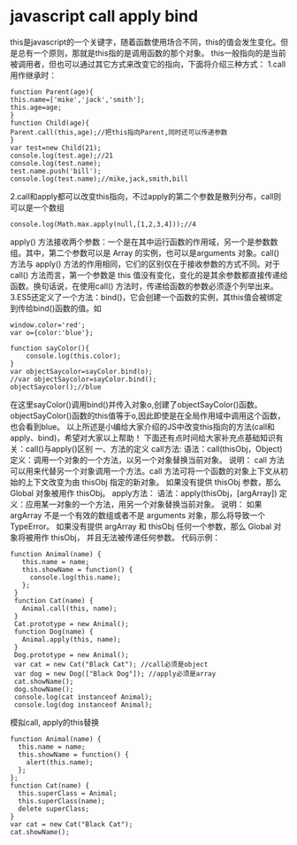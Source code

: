 # javascript call apply bind

this是javascript的一个关键字，随着函数使用场合不同，this的值会发生变化。但是总有一个原则，那就是this指的是调用函数的那个对象。 this一般指向的是当前被调用者，但也可以通过其它方式来改变它的指向，下面将介绍三种方式： 1.call用作继承时：

```
function Parent(age){
this.name=['mike','jack','smith'];
this.age=age;
}
function Child(age){
Parent.call(this,age);//把this指向Parent,同时还可以传递参数
}
var test=new Child(21);
console.log(test.age);//21
console.log(test.name);
test.name.push('bill');
console.log(test.name);//mike,jack,smith,bill

```

2.call和apply都可以改变this指向，不过apply的第二个参数是散列分布，call则可以是一个数组

```
console.log(Math.max.apply(null,[1,2,3,4]));//4

```

apply\(\) 方法接收两个参数：一个是在其中运行函数的作用域，另一个是参数数组。其中，第二个参数可以是 Array 的实例，也可以是arguments 对象。call\(\) 方法与 apply\(\) 方法的作用相同，它们的区别仅在于接收参数的方式不同。对于 call\(\) 方法而言，第一个参数是 this 值没有变化，变化的是其余参数都直接传递给函数。换句话说，在使用call\(\) 方法时，传递给函数的参数必须逐个列举出来。 3.ES5还定义了一个方法：bind\(\)，它会创建一个函数的实例，其this值会被绑定到传给bind\(\)函数的值。如

```
window.color='red';
var o={color:'blue'};

function sayColor(){
	console.log(this.color);
}
var objectSaycolor=sayColor.bind(o);
//var objectSaycolor=sayColor.bind();
objectSaycolor();//blue

```

在这里sayColor\(\)调用bind\(\)并传入对象o,创建了objectSayColor\(\)函数。objectSayColor\(\)函数的this值等于o,因此即使是在全局作用域中调用这个函数，也会看到blue。 以上所述是小编给大家介绍的JS中改变this指向的方法\(call和apply、bind\)，希望对大家以上帮助！ 下面还有点时间给大家补充点基础知识有关：call\(\)与apply\(\)区别 一、方法的定义 call方法: 语法：call\(thisObj，Object\) 定义：调用一个对象的一个方法，以另一个对象替换当前对象。 说明： call 方法可以用来代替另一个对象调用一个方法。call 方法可将一个函数的对象上下文从初始的上下文改变为由 thisObj 指定的新对象。 如果没有提供 thisObj 参数，那么 Global 对象被用作 thisObj。 apply方法： 语法：apply\(thisObj，\[argArray\]\) 定义：应用某一对象的一个方法，用另一个对象替换当前对象。 说明： 如果 argArray 不是一个有效的数组或者不是 arguments 对象，那么将导致一个 TypeError。 如果没有提供 argArray 和 thisObj 任何一个参数，那么 Global 对象将被用作 thisObj， 并且无法被传递任何参数。 代码示例：

```
function Animal(name) {
   this.name = name;
   this.showName = function() {
	 console.log(this.name);
   };
 }
 function Cat(name) {
   Animal.call(this, name);
 }
 Cat.prototype = new Animal();
 function Dog(name) {
   Animal.apply(this, name);
 }
 Dog.prototype = new Animal();
 var cat = new Cat("Black Cat"); //call必须是object
 var dog = new Dog(["Black Dog"]); //apply必须是array
 cat.showName();
 dog.showName();
 console.log(cat instanceof Animal);
 console.log(dog instanceof Animal);

```

模拟call, apply的this替换

```
function Animal(name) {
  this.name = name;
  this.showName = function() {
	alert(this.name);
  };
};
function Cat(name) {
  this.superClass = Animal;
  this.superClass(name);
  delete superClass;
}
var cat = new Cat("Black Cat");
cat.showName();
```



